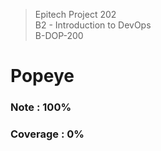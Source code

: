 > Epitech Project 202 <br>
> B2 - Introduction to DevOps <br>
> B-DOP-200

# Popeye

### Note : 100%

### Coverage : 0%
